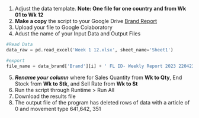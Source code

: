 
1. Adjust the data template. **Note: One file for one country and from Wk 01 to Wk 12**
2. **Make a copy** the script to your Google Drive [Brand Report](https://colab.research.google.com/drive/1_6Fa5kVcGmXgBx9bgPz0YK_D-cwZyhfa?usp=sharing)
3. Upload your file to Google Colaboratory
4. Adust the name of your Input Data and Output Files
```python
#Read Data
data_raw = pd.read_excel('Week 1 12.xlsx', sheet_name='Sheet1')

#export
file_name = data_brand['Brand'][i] + ' FL ID- Weekly Report 2023 220423' + '.xlsx'
```
5. ***Rename your column*** where for Sales Quantity from **Wk to Qty**, End Stock from **Wk to Stk**, and Sell Rate from **Wk to St**
6. Run the script through Runtime > Run All
7. Download the results file
8. The output file of the program has deleted rows of data with a article of 0 and movement type 641,642, 351 
